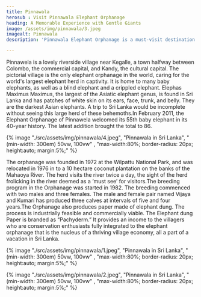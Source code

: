 ```yaml
---
title: Pinnawala
herosub : Visit Pinnawala Elephant Orphanage
heading: A Memorable Experience with Gentle Giants
image: /assets/img/pinnawala/3.jpeg
imagealt: Pinnawala
description: 'Pinnawala Elephant Orphanage is a must-visit destination in Sri Lanka, where you can witness the majestic beauty of these gentle giants up close'

---
```


Pinnawela is a lovely riverside village near Kegalle, a town halfway between Colombo, the commercial capital, and Kandy, the cultural capital. The pictorial village is the only elephant orphanage in the world, caring for the world's largest elephant herd in captivity. It is home to many baby elephants, as well as a blind elephant and a crippled elephant. Elephas Maximus Maximus, the largest of the Asiatic elephant genus, is found in Sri Lanka and has patches of white skin on its ears, face, trunk, and belly. They are the darkest Asian elephants. A trip to Sri Lanka would be incomplete without seeing this large herd of these behemoths.In February 2011, the Elephant Orphanage of Pinnawela welcomed its 55th baby elephant in its 40-year history. The latest addition brought the total to 86.

{% image "./src/assets/img/pinnawala/4.jpeg", "Pinnawala in Sri Lanka", "(min-width: 300em) 50vw, 100vw" , "max-width:80%; border-radius: 20px; height:auto; margin:5%;" %}


The orphanage was founded in 1972 at the Wilpattu National Park, and was relocated in 1976 in to a 10 hectare coconut plantation on the banks of the Mahaoya River. The herd visits the river twice a day, the sight of the herd frolicking in the river deemed as a ‘must see’ for visitors.The breeding program in the Orphanage was started in 1982. The breeding commenced with two males and three females. The male and female pair named Vijaya and Kumari has produced three calves at intervals of five and four years.The Orphanage also produces paper made of elephant dung. The process is industrially feasible and commercially viable. The Elephant dung Paper is branded as “Pachyderm.” It provides an income to the villagers who are conservation enthusiasts fully integrated to the elephant orphanage that is the nucleus of a thriving village economy, all a part of a vacation in Sri Lanka.

{% image "./src/assets/img/pinnawala/1.jpeg", "Pinnawala in Sri Lanka", "(min-width: 300em) 50vw, 100vw" , "max-width:80%; border-radius: 20px; height:auto; margin:5%;" %}

{% image "./src/assets/img/pinnawala/2.jpeg", "Pinnawala in Sri Lanka", "(min-width: 300em) 50vw, 100vw" , "max-width:80%; border-radius: 20px; height:auto; margin:5%;" %}
